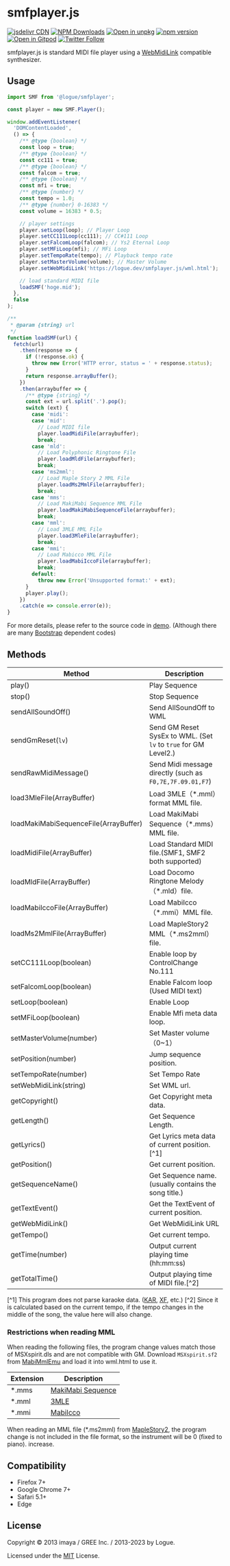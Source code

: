 # smfplayer.js

[![jsdelivr CDN](https://data.jsdelivr.com/v1/package/npm/@logue/smfplayer/badge?style=rounded)](https://www.jsdelivr.com/package/npm/@logue/smfplayer)
[![NPM Downloads](https://img.shields.io/npm/dm/@logue/smfplayer.svg?style=flat)](https://www.npmjs.com/package/@logue/smfplayer)
[![Open in unpkg](https://img.shields.io/badge/Open%20in-unpkg-blue)](https://uiwjs.github.io/npm-unpkg/#/pkg/@logue/smfplayer/file/README.md)
[![npm version](https://img.shields.io/npm/v/@logue/smfplayer.svg)](https://www.npmjs.com/package/@logue/smfplayer)
[![Open in Gitpod](https://shields.io/badge/Open%20in-Gitpod-green?logo=Gitpod)](https://gitpod.io/#https://github.com/logue/@logue/smfplayer)
[![Twitter Follow](https://img.shields.io/twitter/follow/logue256?style=plastic)](https://twitter.com/logue256)

smfplayer.js is standard MIDI file player using a [WebMidiLink](http://www.g200kg.com/en/docs/webmidilink/) compatible synthesizer.

## Usage

```js
import SMF from '@logue/smfplayer';

const player = new SMF.Player();

window.addEventListener(
  'DOMContentLoaded',
  () => {
    /** @type {boolean} */
    const loop = true;
    /** @type {boolean} */
    const cc111 = true;
    /** @type {boolean} */
    const falcom = true;
    /** @type {boolean} */
    const mfi = true;
    /** @type {number} */
    const tempo = 1.0;
    /** @type {number} 0-16383 */
    const volume = 16383 * 0.5;

    // player settings
    player.setLoop(loop); // Player Loop
    player.setCC111Loop(cc111); // CC#111 Loop
    player.setFalcomLoop(falcom); // Ys2 Eternal Loop
    player.setMFiLoop(mfi); // MFi Loop
    player.setTempoRate(tempo); // Playback tempo rate
    player.setMasterVolume(volume); // Master Volume
    player.setWebMidiLink('https://logue.dev/smfplayer.js/wml.html');

    // load standard MIDI file
    loadSMF('hoge.mid');
  },
  false
);

/**
 * @param {string} url
 */
function loadSMF(url) {
  fetch(url)
    .then(response => {
      if (!response.ok) {
        throw new Error('HTTP error, status = ' + response.status);
      }
      return response.arrayBuffer();
    })
    .then(arraybuffer => {
      /** @type {string} */
      const ext = url.split('.').pop();
      switch (ext) {
        case 'midi':
        case 'mid':
          // Load MIDI file
          player.loadMidiFile(arraybuffer);
          break;
        case 'mld':
          // Load Polyphonic Ringtone File
          player.loadMldFile(arraybuffer);
          break;
        case 'ms2mml':
          // Load Maple Story 2 MML File
          player.loadMs2MmlFile(arraybuffer);
          break;
        case 'mms':
          // Load MakiMabi Sequence MML File
          player.loadMakiMabiSequenceFile(arraybuffer);
          break;
        case 'mml':
          // Load 3MLE MML File
          player.load3MleFile(arraybuffer);
          break;
        case 'mmi':
          // Load Mabicco MML File
          player.loadMabiIccoFile(arraybuffer);
          break;
        default:
          throw new Error('Unsupported format:' + ext);
      }
      player.play();
    })
    .catch(e => console.error(e));
}
```

For more details, please refer to the source code in [demo](./src/demo/). (Although there are many [Bootstrap](https://getbootstrap.com/) dependent codes)

## Methods

| Method                                | Description                                                     |
| ------------------------------------- | --------------------------------------------------------------- |
| play()                                | Play Sequence                                                   |
| stop()                                | Stop Sequence                                                   |
| sendAllSoundOff()                     | Send AllSoundOff to WML                                         |
| sendGmReset(`lv`)                     | Send GM Reset SysEx to WML. (Set `lv` to `true` for GM Level2.) |
| sendRawMidiMessage()                  | Send Midi message directly (such as `F0,7E,7F.09.01,F7`)        |
| load3MleFile(ArrayBuffer)             | Load 3MLE（\*.mml）format MML file.                             |
| loadMakiMabiSequenceFile(ArrayBuffer) | Load MakiMabi Sequence（\*.mms）MML file.                       |
| loadMidiFile(ArrayBuffer)             | Load Standard MIDI file.(SMF1, SMF2 both supported)             |
| loadMldFile(ArrayBuffer)              | Load Docomo Ringtone Melody（\*.mld）file.                      |
| loadMabiIccoFile(ArrayBuffer)         | Load MabiIcco（\*.mmi）MML file.                                |
| loadMs2MmlFile(ArrayBuffer)           | Load MapleStory2 MML（\*.ms2mml）file.                          |
| setCC111Loop(boolean)                 | Enable loop by ControlChange No.111                             |
| setFalcomLoop(boolean)                | Enable Falcom loop (Used MIDI text)                             |
| setLoop(boolean)                      | Enable Loop                                                     |
| setMFiLoop(boolean)                   | Enable Mfi meta data loop.                                      |
| setMasterVolume(number)               | Set Master volume（0~1）                                        |
| setPosition(number)                   | Jump sequence position.                                         |
| setTempoRate(number)                  | Set Tempo Rate                                                  |
| setWebMidiLink(string)                | Set WML url.                                                    |
| getCopyright()                        | Get Copyright meta data.                                        |
| getLength()                           | Get Sequence Length.                                            |
| getLyrics()                           | Get Lyrics meta data of current position. [^1]                  |
| getPosition()                         | Get current position.                                           |
| getSequenceName()                     | Get Sequence name. (usually contains the song title.)           |
| getTextEvent()                        | Get the TextEvent of current position.                          |
| getWebMidiLink()                      | Get WebMidiLink URL                                             |
| getTempo()                            | Get current tempo.                                              |
| getTime(number)                       | Output current playing time (hh:mm:ss)                          |
| getTotalTime()                        | Output playing time of MIDI file.[^2]                           |

[^1] This program does not parse karaoke data. ([KAR](http://gnese.free.fr/Projects/KaraokeTime/Fichiers/karfaq.html), [XF](https://jp.yamaha.com/files/download/other_assets/7/321757/xfspc.pdf), etc.)
[^2] Since it is calculated based on the current tempo, if the tempo changes in the middle of the song, the value here will also change.

### Restrictions when reading MML

When reading the following files, the program change values match those of MSXspirit.dls and are not compatible with GM. Download `MSXspirit.sf2` from [MabiMmlEmu](https://github.com/logue/MabiMmlEmu/) and load it into wml.html to use it.

| Extension | Description                                            |
| --------- | ------------------------------------------------------ |
| \*.mms    | [MakiMabi Sequence](https://booth.pm/ja/items/2372062) |
| \*.mml    | [3MLE](http://3ml.jp/)                                 |
| \*.mmi    | [MabiIcco](https://github.com/fourthline/mmlTools)     |

When reading an MML file (\*.ms2mml) from [MapleStory2](https://maplestory2.nexon.co.jp/), the program change is not included in the file format, so the instrument will be 0 (fixed to piano). increase.

## Compatibility

- Firefox 7+
- Google Chrome 7+
- Safari 5.1+
- Edge

## License

Copyright &copy; 2013 imaya / GREE Inc. / 2013-2023 by Logue.

Licensed under the [MIT](LICENSE) License.
